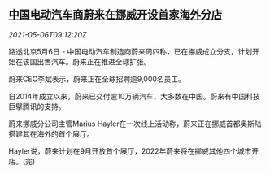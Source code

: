<!--1620293464000-->
[中国电动汽车商蔚来在挪威开设首家海外分店](https://cn.reuters.com/article/china-nio-norway-store-0506-idCNKBS2CN0WS)
------

<div><i>2021-05-06T09:12:20Z</i></div><p>路透北京5月6日 - 中国电动汽车制造商蔚来周四称，已在挪威成立分支，计划开始在该国出售汽车。蔚来正在推进全球扩张。</p><p>蔚来CEO李斌表示，蔚来正在全球招聘逾9,000名员工。</p><p>自2014年成立以来，蔚来已交付逾10万辆汽车，大多数在中国。蔚来有中国科技巨擘腾讯的支持。</p><p>蔚来挪威分公司主管Marius Hayler在一次线上活动称，蔚来正在挪威首都奥斯陆搭建其在海外的首个展厅。</p><p>Hayler说，蔚来计划在9月开放首个展厅，2022年蔚来将在挪威其他四个城市开店。(完)</p>
